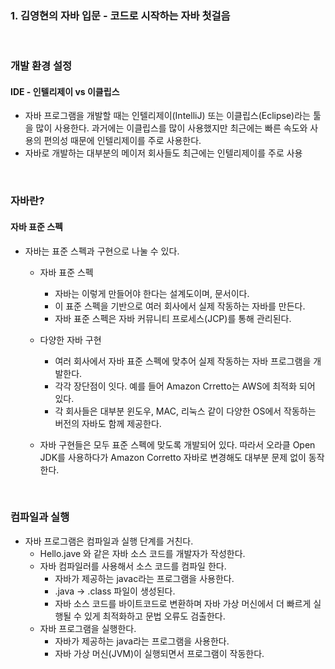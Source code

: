 ### 1. 김영현의 자바 입문 - 코드로 시작하는 자바 첫걸음

<br>

### 개발 환경 설정
#### IDE - 인텔리제이 vs 이클립스
  - 자바 프로그램을 개발할 때는 인텔리제이(IntelliJ) 또는 이클립스(Eclipse)라는 툴을 많이 사용한다. 과거에는 이클립스를 많이 사용했지만 최근에는 빠른 속도와 사용의 편의성 때문에 인텔리제이를 주로 사용한다.
  - 자바로 개발하는 대부분의 메이저 회사들도 최근에는 인텔리제이를 주로 사용

<br>

### 자바란?
#### 자바 표준 스펙
- 자바는 표준 스펙과 구현으로 나눌 수 있다.
  - 자바 표준 스펙
    - 자바는 이렇게 만들어야 한다는 설계도이며, 문서이다.
    - 이 표준 스펙을 기반으로 여러 회사에서 실제 작동하는 자바를 만든다.
    - 자바 표준 스펙은 자바 커뮤니티 프로세스(JCP)를 통해 관리된다.
  
  - 다양한 자바 구현
    - 여러 회사에서 자바 표준 스펙에 맞추어 실제 작동하는 자바 프로그램을 개발한다.
    - 각각 장단점이 잇다. 예를 들어 Amazon Crretto는 AWS에 최적화 되어 있다.
    - 각 회사들은 대부분 윈도우, MAC, 리눅스 같이 다양한 OS에서 작동하는 버전의 자바도 함께 제공한다.
  
  - 자바 구현들은 모두 표준 스펙에 맞도록 개발되어 있다. 따라서 오라클 Open JDK를 사용하다가 Amazon Corretto 자바로 변경해도 대부분 문제 없이 동작한다.

<br>

### 컴파일과 실행
- 자바 프로그램은 컴파일과 실행 단계를 거친다.
  - Hello.jave 와 같은 자바 소스 코드를 개발자가 작성한다.
  - 자바 컴파일러를 사용해서 소스 코드를 컴파일 한다.
    - 자바가 제공하는 javac라는 프로그램을 사용한다.
    - .java -> .class 파일이 생성된다.
    - 자바 소스 코드를 바이트코드로 변환하며 자바 가상 머신에서 더 빠르게 실행될 수 있게 최적화하고 문법 오류도 검출한다.
  - 자바 프로그램을 실행한다.
    - 자바가 제공하는 java라는 프로그램을 사용한다.
    - 자바 가상 머신(JVM)이 실행되면서 프로그램이 작동한다.
    